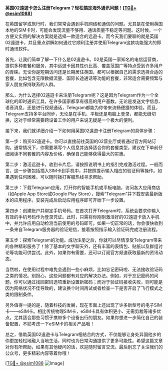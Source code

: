 **英国02遠遊卡怎么注册Telegram？轻松搞定海外通讯问题！[[TG💪+ @esim1088](https://t.me/s/esim1088)]**

在英国留学或旅行时，我们常常会遇到手机网络和通信的问题。尤其是在使用英国本地的SIM卡时，可能会发现流量不够用、通话质量不稳定等问题。这时候，一个方便又实用的解决方案就是选择一款适合的远遊卡。而今天我们要聊的就是英国02遠遊卡，并且重点讲解如何通过它顺利注册并使用Telegram这款功能强大的即时通讯软件。

首先，让我们简单了解一下什么是02遠遊卡。02是英国一家知名的电信运营商，提供多种套餐和服务，其中远遊卡因其性价比高、覆盖范围广等特点受到许多用户的青睐。无论你是短期访问还是长期居住英国，都可以根据自己的需求选择合适的套餐，比如包含无限数据流量、国际长途通话等功能的套餐，非常适合需要频繁与家人朋友保持联系的人群。

那么，为什么选择02遠遊卡来注册Telegram呢？这是因为Telegram作为一个全球化的即时通讯工具，在许多国家都享有很高的用户基数。无论是发送文字信息、语音消息，还是进行视频通话，Telegram都能为你带来流畅便捷的体验。而且，Telegram支持多平台同步，无论是在手机、平板还是电脑上登录，都能无缝切换，这对于经常需要跨设备工作的用户来说无疑是一个极大的便利。

接下来，我们就详细介绍一下如何用英国02遠遊卡注册Telegram的具体步骤：

第一步：购买02遠遊卡。你可以直接前往英国的02营业厅或者通过官方网站订购。通常情况下，你需要填写个人信息并选择适合你的套餐类型。建议在下单前仔细阅读不同套餐的内容及价格，确保自己能够获得最大的实惠。

第二步：激活远遊卡。收到卡片后，请按照说明书上的指引完成激活过程。一般而言，这一步骤包括插入SIM卡到手机中，并按照提示输入相应的验证码等操作。如果遇到任何困难，可以随时拨打客服热线寻求帮助。

第三步：下载Telegram应用。打开你的智能手机或平板电脑，访问各大应用商店（如Apple App Store或Google Play Store），搜索“Telegram”并下载安装最新版本的应用程序。安装完成后启动应用程序即可开始下一步设置。

第四步：创建账户并绑定手机号码。在首次打开Telegram时，系统会要求你输入有效的手机号码作为登录凭证。此时，只需将你刚刚激活好的02遠遊卡放入手机中，并允许应用自动检测当前使用的号码即可。如果一切正常的话，你会很快收到一条来自Telegram服务器的验证短信，接着按照指示输入验证码完成注册流程。

第五步：探索Telegram的功能。成功注册之后，你就可以尽情享受Telegram带来的各种精彩服务了！除了基本的文字聊天外，还有丰富的表情包、贴纸以及群组讨论等功能可供尝试。此外，如果你有需要，还可以订阅官方频道获取最新的资讯动态。

当然啦，在使用过程中难免会遇到一些小麻烦，比如忘记密码啦、无法接收验证码之类的情况。别担心，这些问题都有对应的解决办法。例如，对于忘记密码的问题，你可以通过找回密码选项重新设置新密码；而对于验证码接收失败，则可能是因为网络状况不佳导致的，建议换个时间再试或者检查一下是否开启了飞行模式之类的限制条件。

另外值得一提的是，随着科技的发展，现在市面上还出现了许多新型号的电子SIM卡——eSIM卡。相比传统物理SIM卡，eSIM卡具有体积更小、无需剪裁等诸多优点，尤其适合那些习惯于携带多个设备出行的朋友。如果你想进一步简化自己的装备配置，不妨考虑一下eSIM卡的相关产品哦！

总之，借助英国02遠遊卡与Telegram相结合的方式，不仅能够让身处异国他乡的你更加轻松地融入当地生活，同时也为日常沟通提供了更多可能性。希望这篇文章对你有所帮助，如果有其他疑问的话，欢迎随时留言交流。最后别忘了关注我们的公众号，更多精彩内容等着你哦！

[[TG💪+ @esim1088](https://t.me/s/esim1088) ![Image](https://i.postimg.cc/4NQfJmqS/Snipaste-2025-05-13-00-14-12.png)]